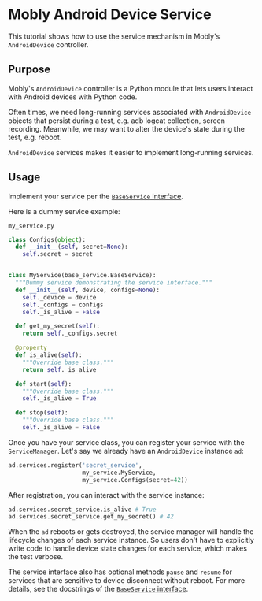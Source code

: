 # Mobly Android Device Service

This tutorial shows how to use the service mechanism in Mobly's `AndroidDevice`
controller.

## Purpose
Mobly's `AndroidDevice` controller is a Python module that lets users interact
with Android devices with Python code.

Often times, we need long-running services associated with `AndroidDevice`
objects that persist during a test, e.g. adb logcat collection, screen
recording. Meanwhile, we may want to alter the device's state during the
test, e.g. reboot.

`AndroidDevice` services makes it easier to implement long-running services.

## Usage

Implement your service per the
[`BaseService` interface](https://github.com/google/mobly/blob/master/mobly/controllers/android_device_lib/services/base_service.py).

Here is a dummy service example:

`my_service.py`

```python
class Configs(object):
  def __init__(self, secret=None):
    self.secret = secret


class MyService(base_service.BaseService):
  """Dummy service demonstrating the service interface."""
  def __init__(self, device, configs=None):
    self._device = device
    self._configs = configs
    self._is_alive = False

  def get_my_secret(self):
    return self._configs.secret

  @property
  def is_alive(self):
    """Override base class."""
    return self._is_alive

  def start(self):
    """Override base class."""
    self._is_alive = True

  def stop(self):
    """Override base class."""
    self._is_alive = False
```

Once you have your service class, you can register your service with the
`ServiceManager`. Let's say we already have an `AndroidDevice` instance `ad`:

```python
ad.services.register('secret_service',
                     my_service.MyService,
                     my_service.Configs(secret=42))
```

After registration, you can interact with the service instance:

```python
ad.services.secret_service.is_alive # True
ad.services.secret_service.get_my_secret() # 42
```

When the `ad` reboots or gets destroyed, the service manager will handle the
lifecycle changes of each service instance. So users don't have to explicitly
write code to handle device state changes for each service, which makes the
test verbose.

The service interface also has optional methods `pause` and `resume` for
services that are sensitive to device disconnect without reboot. For more
details, see the docstrings of the
[`BaseService` interface](https://github.com/google/mobly/blob/master/mobly/controllers/android_device_lib/services/base_service.py).

